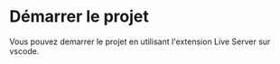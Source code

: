 # Démarrer le projet

Vous pouvez demarrer le projet en utilisant l'extension Live Server sur vscode.
